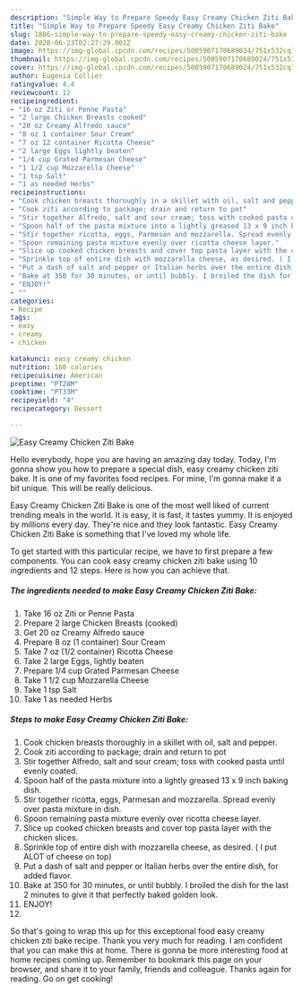 ```yaml
---
description: "Simple Way to Prepare Speedy Easy Creamy Chicken Ziti Bake"
title: "Simple Way to Prepare Speedy Easy Creamy Chicken Ziti Bake"
slug: 1886-simple-way-to-prepare-speedy-easy-creamy-chicken-ziti-bake
date: 2020-06-23T02:27:29.001Z
image: https://img-global.cpcdn.com/recipes/5005907170689024/751x532cq70/easy-creamy-chicken-ziti-bake-recipe-main-photo.jpg
thumbnail: https://img-global.cpcdn.com/recipes/5005907170689024/751x532cq70/easy-creamy-chicken-ziti-bake-recipe-main-photo.jpg
cover: https://img-global.cpcdn.com/recipes/5005907170689024/751x532cq70/easy-creamy-chicken-ziti-bake-recipe-main-photo.jpg
author: Eugenia Collier
ratingvalue: 4.4
reviewcount: 12
recipeingredient:
- "16 oz Ziti or Penne Pasta"
- "2 large Chicken Breasts cooked"
- "20 oz Creamy Alfredo sauce"
- "8 oz 1 container Sour Cream"
- "7 oz 12 container Ricotta Cheese"
- "2 large Eggs lightly beaten"
- "1/4 cup Grated Parmesan Cheese"
- "1 1/2 cup Mozzarella Cheese"
- "1 tsp Salt"
- "1 as needed Herbs"
recipeinstructions:
- "Cook chicken breasts thoroughly in a skillet with oil, salt and pepper."
- "Cook ziti according to package; drain and return to pot"
- "Stir together Alfredo, salt and sour cream; toss with cooked pasta until evenly coated."
- "Spoon half of the pasta mixture into a lightly greased 13 x 9 inch baking dish."
- "Stir together ricotta, eggs, Parmesan and mozzarella. Spread evenly over pasta mixture in dish."
- "Spoon remaining pasta mixture evenly over ricotta cheese layer."
- "Slice up cooked chicken breasts and cover top pasta layer with the chicken slices."
- "Sprinkle top of entire dish with mozzarella cheese, as desired. ( I put ALOT of cheese on top)"
- "Put a dash of salt and pepper or Italian herbs over the entire dish, for added flavor."
- "Bake at 350 for 30 minutes, or until bubbly. I broiled the dish for the last 2 minutes to give it that perfectly baked golden look."
- "ENJOY!"
- ""
categories:
- Recipe
tags:
- easy
- creamy
- chicken

katakunci: easy creamy chicken 
nutrition: 160 calories
recipecuisine: American
preptime: "PT28M"
cooktime: "PT33M"
recipeyield: "4"
recipecategory: Dessert

---
```



![Easy Creamy Chicken Ziti Bake](https://img-global.cpcdn.com/recipes/5005907170689024/751x532cq70/easy-creamy-chicken-ziti-bake-recipe-main-photo.jpg)

Hello everybody, hope you are having an amazing day today. Today, I'm gonna show you how to prepare a special dish, easy creamy chicken ziti bake. It is one of my favorites food recipes. For mine, I'm gonna make it a bit unique. This will be really delicious.



Easy Creamy Chicken Ziti Bake is one of the most well liked of current trending meals in the world. It is easy, it is fast, it tastes yummy. It is enjoyed by millions every day. They're nice and they look fantastic. Easy Creamy Chicken Ziti Bake is something that I've loved my whole life.


To get started with this particular recipe, we have to first prepare a few components. You can cook easy creamy chicken ziti bake using 10 ingredients and 12 steps. Here is how you can achieve that.

<!--inarticleads1-->

##### The ingredients needed to make Easy Creamy Chicken Ziti Bake:

1. Take 16 oz Ziti or Penne Pasta
1. Prepare 2 large Chicken Breasts (cooked)
1. Get 20 oz Creamy Alfredo sauce
1. Prepare 8 oz (1 container) Sour Cream
1. Take 7 oz (1/2 container) Ricotta Cheese
1. Take 2 large Eggs, lightly beaten
1. Prepare 1/4 cup Grated Parmesan Cheese
1. Take 1 1/2 cup Mozzarella Cheese
1. Take 1 tsp Salt
1. Take 1 as needed Herbs




<!--inarticleads2-->

##### Steps to make Easy Creamy Chicken Ziti Bake:

1. Cook chicken breasts thoroughly in a skillet with oil, salt and pepper.
1. Cook ziti according to package; drain and return to pot
1. Stir together Alfredo, salt and sour cream; toss with cooked pasta until evenly coated.
1. Spoon half of the pasta mixture into a lightly greased 13 x 9 inch baking dish.
1. Stir together ricotta, eggs, Parmesan and mozzarella. Spread evenly over pasta mixture in dish.
1. Spoon remaining pasta mixture evenly over ricotta cheese layer.
1. Slice up cooked chicken breasts and cover top pasta layer with the chicken slices.
1. Sprinkle top of entire dish with mozzarella cheese, as desired. ( I put ALOT of cheese on top)
1. Put a dash of salt and pepper or Italian herbs over the entire dish, for added flavor.
1. Bake at 350 for 30 minutes, or until bubbly. I broiled the dish for the last 2 minutes to give it that perfectly baked golden look.
1. ENJOY!
1. 




So that's going to wrap this up for this exceptional food easy creamy chicken ziti bake recipe. Thank you very much for reading. I am confident that you can make this at home. There is gonna be more interesting food at home recipes coming up. Remember to bookmark this page on your browser, and share it to your family, friends and colleague. Thanks again for reading. Go on get cooking!

